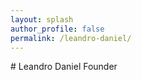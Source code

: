 ```yaml
---
layout: splash
author_profile: false
permalink: /leandro-daniel/
---
```


<div class="text-align: center; width: 800px">
    # Leandro Daniel    
    Founder
    
    
</div>

